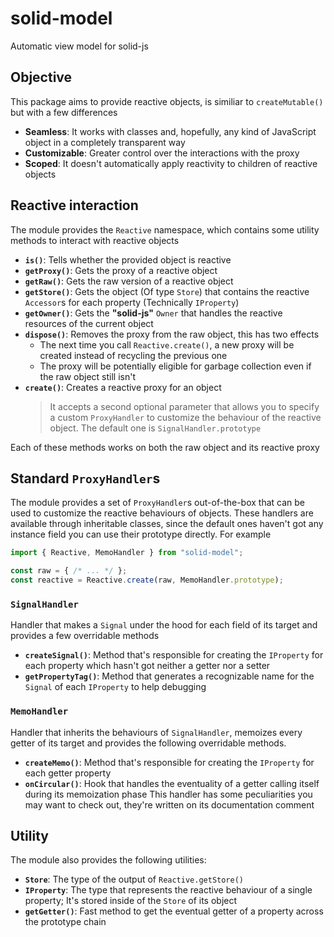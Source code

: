 
# solid-model
Automatic view model for solid-js

## Objective
This package aims to provide reactive objects, is similiar to `createMutable()` but with a few differences
- **Seamless**: It works with classes and, hopefully, any kind of JavaScript object in a completely transparent way
- **Customizable**: Greater control over the interactions with the proxy
- **Scoped**: It doesn't automatically apply reactivity to children of reactive objects

## Reactive interaction
The module provides the `Reactive` namespace, which contains some utility methods to interact with reactive objects
- **`is()`**: Tells whether the provided object is reactive
- **`getProxy()`**: Gets the proxy of a reactive object
- **`getRaw()`**: Gets the raw version of a reactive object
- **`getStore()`**: Gets the object (Of type `Store`) that contains the reactive `Accessor`s for each property (Technically `IProperty`)
- **`getOwner()`**: Gets the **"solid-js"** `Owner` that handles the reactive resources of the current object
- **`dispose()`**: Removes the proxy from the raw object, this has two effects
  - The next time you call `Reactive.create()`, a new proxy will be created instead of recycling the previous one
  - The proxy will be potentially eligible for garbage collection even if the raw object still isn't
- **`create()`**: Creates a reactive proxy for an object
  > It accepts a second optional parameter that allows you to specify a custom `ProxyHandler` to customize the behaviour of the reactive object. The default one is `SignalHandler.prototype`

Each of these methods works on both the raw object and its reactive proxy

## Standard `ProxyHandler`s
The module provides a set of `ProxyHandler`s out-of-the-box that can be used to customize the reactive behaviours of objects.
These handlers are available through inheritable classes, since the default ones haven't got any instance field you can use their prototype directly.
For example
```ts
import { Reactive, MemoHandler } from "solid-model";

const raw = { /* ... */ };
const reactive = Reactive.create(raw, MemoHandler.prototype);
```

### `SignalHandler`
Handler that makes a `Signal` under the hood for each field of its target and provides a few overridable methods
- **`createSignal()`**: Method that's responsible for creating the `IProperty` for each property which hasn't got neither a getter nor a setter
- **`getPropertyTag()`**: Method that generates a recognizable name for the `Signal` of each `IProperty` to help debugging

### `MemoHandler`
Handler that inherits the behaviours of `SignalHandler`, memoizes every getter of its target and provides the following overridable methods.
- **`createMemo()`**: Method that's responsible for creating the `IProperty` for each getter property
- **`onCircular()`**: Hook that handles the eventuality of a getter calling itself during its memoization phase
This handler has some peculiarities you may want to check out, they're written on its documentation comment

## Utility
The module also provides the following utilities:
- **`Store`**: The type of the output of `Reactive.getStore()`
- **`IProperty`**: The type that represents the reactive behaviour of a single property; It's stored inside of the `Store` of its object
- **`getGetter()`**: Fast method to get the eventual getter of a property across the prototype chain
